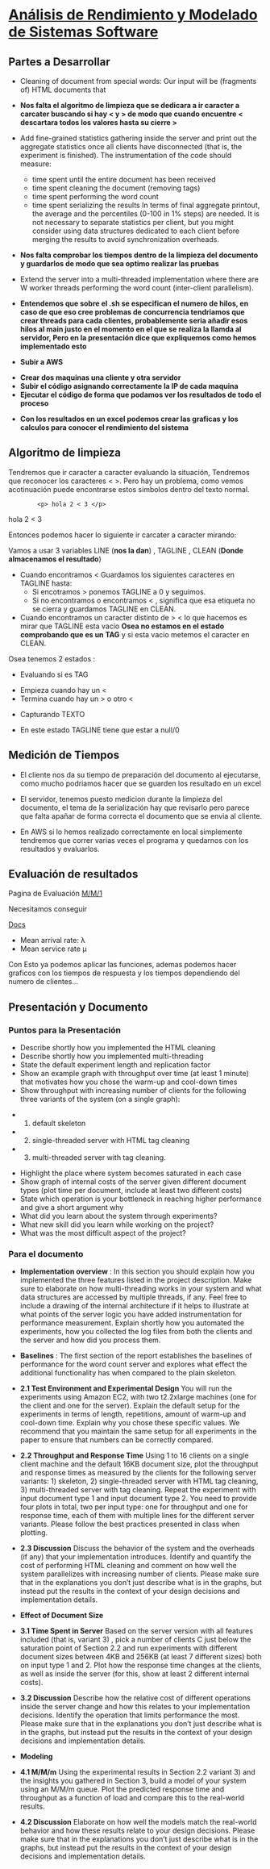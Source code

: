 # [Análisis de Rendimiento y Modelado de Sistemas Software](https://zistvan.github.io/teaching/pams19.html)

## Partes a Desarrollar

* Cleaning of document from special words: Our input will be (fragments of) HTML documents that

 - **Nos falta el algoritmo de limpieza que se dedicara a ir caracter a carcater buscando si hay < y > de modo que cuando encuentre < descartara todos los valores hasta su cierre >** 

* Add fine-grained statistics gathering inside the server and print out the aggregate statistics once all
clients have disconnected (that is, the experiment is finished). The instrumentation of the code should
measure:

 	- time spent until the entire document has been received
 	-	time spent cleaning the document (removing tags)
 	-	time spent performing the word count
 	-	time spent serializing the results
In terms of final aggregate printout, the average and the percentiles (0-100 in 1% steps) are needed. It
is not necessary to separate statistics per client, but you might consider using data structures dedicated to each client before merging the results to avoid synchronization overheads.

 - **Nos falta comprobar los tiempos dentro de la limpieza del documento y guardarlos de modo que sea optimo realizar las pruebas** 

* Extend the server into a multi-threaded implementation where there are W worker threads
performing the word count (inter-client parallelism).

 - **Entendemos que sobre el .sh se especifican el numero de hilos, en caso de que eso cree problemas de concurrencia tendriamos que crear threads para cada clientes, probablemente seria añadir esos hilos al main justo en el momento en el que se realiza la llamda al servidor, Pero en la presentación dice que expliquemos como hemos implementado esto**

* **Subir a AWS**
 - **Crear dos maquinas una cliente y otra servidor**
 - **Subir el código asignando correctamente la IP de cada maquina**
 - **Ejecutar el código de forma que podamos ver los resultados de todo el proceso**

* **Con los resultados en un excel podemos crear las graficas y los calculos para conocer el rendimiento del sistema**



## Algoritmo de limpieza 

Tendremos que ir caracter a caracter evaluando la situación, Tendremos que reconocer los caracteres < >. Pero hay un problema, como vemos acotinuación puede encontrarse estos simbolos dentro del texto normal.  

			<p> hola 2 < 3 </p> 
<p> hola 2 < 3 </p> 

Entonces podemos hacer lo siguiente ir carcater a caracter mirando: 

Vamos a usar 3 variables LINE (**nos la dan**) , TAGLINE , CLEAN (**Donde almacenamos el resultado**)

* Cuando encontramos < Guardamos los siguientes caracteres en TAGLINE hasta:
 	- Si encotramos > ponemos TAGLINE a 0 y seguimos.
 	- Si no encontramos o encontramos < , significa que esa etiqueta no se cierra y guardamos TAGLINE en CLEAN.
* Cuando encontramos un caracter distinto de > < lo que hacemos es mirar que TAGLINE esta vacio **Osea no estamos en el estado comprobando que es un TAG** y si esta vacio metemos el caracter en CLEAN.

Osea tenemos 2 estados :

* Evaluando si es TAG
 - Empieza cuando hay un <
 - Termina cuando hay un > o otro <
* Capturando TEXTO
 - En este estado TAGLINE tiene que estar a null/0 


## Medición de Tiempos

* El cliente nos da su tiempo de preparación del documento al ejecutarse, como mucho podriamos hacer que se guarden los resultado en un excel 

* El servidor, tenemos puesto medicion durante la limpieza del documento, el tema de la serialización hay que revisarlo pero parece que falta apañar de forma correcta el documento que se envia al cliente.

* En AWS si lo hemos realizado correctamente en local simplemente tendremos que correr varias veces el programa y quedarnos con los resultados y evaluarlos. 


## Evaluación de resultados

Pagina de Evaluación [M/M/1](https://www.supositorio.com/rcalc/rcalclite.htm) 

Necesitamos conseguir

[Docs](https://zistvan.github.io/teaching/pams18/L3-QTheory.pdf)

* Mean arrival rate: λ 
* Mean service rate μ 

Con Esto ya podemos aplicar las funciones, ademas podemos hacer graficos con los tiempos de respuesta y los tiempos dependiendo del numero de clientes...


## Presentación y Documento


### Puntos para la Presentación

* Describe shortly how you implemented the HTML cleaning
* Describe shortly how you implemented multi-threading
* State the default experiment length and replication factor
* Show an example graph with throughput over time (at least 1 minute) that motivates how you chose the warm-up  and cool-down times
* Show throughput with increasing number of clients for the following three variants of the system (on a single graph):
 - 1) default skeleton
 - 2) single-threaded server with HTML tag cleaning
 - 3) multi-threaded server with tag cleaning. 
* Highlight the place where system becomes saturated in each case
* Show graph of internal costs of the server given different document types (plot time per document, include at least two different costs)
* State which operation is your bottleneck in reaching higher performance and give a short argument why
* What did you learn about the system through experiments?
* What new skill did you learn while working on the project?
* What was the most difficult aspect of the project?

### Para el documento 
* **Implementation overview** 
: In this section you should explain how you implemented the three features listed in the project description. Make sure to elaborate on how multi-threading works in your system and what data structures are accessed by multiple threads, if any. 
Feel free to include a drawing of the internal architecture if it helps to illustrate at what points of the server logic you have added instrumentation for performance measurement. 
Explain shortly how you automated the experiments, how you collected the log files from both the clients and the server and how did you process them. 
* **Baselines**
: The first section of the report establishes the baselines of performance for the word count server and explores what effect the additional functionality has when compared to the plain skeleton.
 * **2.1 Test Environment and Experimental Design**
You will run the experiments using Amazon EC2, with two t2.2xlarge machines (one for the client and one for the server).
Explain the default setup for the experiments in terms of length, repetitions, amount of warm-up and cool-down time. Explain why you chose these specific values. We recommend that you maintain the same setup for all experiments in the paper to ensure that numbers can be correctly compared.
 * **2.2 Throughput and Response Time**
Using 1 to 16 clients  on a single client machine and the default 16KB document size, plot the throughput and response times as measured by the clients for the following server variants: 1) skeleton, 2) single-threaded server with HTML tag cleaning, 3) multi-threaded server with tag cleaning. Repeat the experiment with input document type 1 and input document type 2.
You need to provide four plots in total, two per input type: one for throughput and one for response time, each of them with multiple lines for the different server variants. Please follow the best practices presented in class when plotting.
 * **2.3 Discussion**
Discuss the behavior of the system and the overheads (if any) that your implementation introduces. Identify and quantify the cost of performing HTML cleaning and comment on how well the system parallelizes with increasing number of clients.
Please make sure that in the explanations you don’t just describe what is in the graphs, but instead put the results in the context of your design decisions and implementation details.
* **Effect of Document Size**
 * **3.1 Time Spent in Server**
Based on the server version with all features included (that is, variant 3) , pick a number of clients C just below the saturation point of Section 2.2 and run experiments with different document sizes between 4KB and 256KB (at least 7 different sizes) both on input type 1 and 2. Plot how the response time changes at the clients, as well as inside the server (for this, show at least 2 different internal costs).
 * **3.2 Discussion**
Describe how the relative cost of different operations inside the server change and how this relates to your implementation decisions. Identify the operation that limits performance the most. 
Please make sure that in the explanations you don’t just describe what is in the graphs, but instead put the results in the context of your design decisions and implementation details.

* **Modeling**
 * **4.1 M/M/m**
Using the experimental results in Section 2.2 variant 3) and the insights you gathered in Section 3, build a model of your system using an M/M/m queue. 
Plot the predicted response time and throughput as a function of load   and compare this to the real-world results.
 * **4.2 Discussion** 
Elaborate on how well the models match the real-world behavior and how these results relate to your design decisions.
Please make sure that in the explanations you don’t just describe what is in the graphs, but instead put the results in the context of your design decisions and implementation details.


